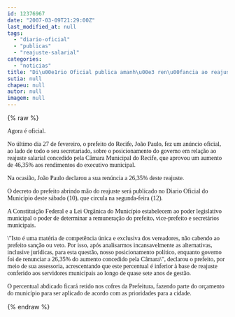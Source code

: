 ```yaml
---
id: 12376967
date: "2007-03-09T21:29:00Z"
last_modified_at: null
tags:
  - "diario-oficial"
  - "publicas"
  - "reajuste-salarial"
categories:
  - "noticias"
title: "Di\u00e1rio Oficial publica amanh\u00e3 ren\u00fancia ao reajuste salarial"
sutia: null
chapeu: null
autor: null
imagem: null
---
```

{% raw %}
<p><P><FONT face=Verdana>Agora é oficial.</FONT></P></p>
<p><P><FONT face=Verdana>No último dia 27 de fevereiro, o prefeito do Recife, João Paulo, fez um anúncio oficial, ao lado de todo o seu secretariado, sobre o posicionamento do governo em relação ao reajuste salarial concedido pela Câmara Municipal do Recife, que aprovou um aumento de 46,35% aos rendimentos do executivo municipal. </FONT></P></p>
<p><P><FONT face=Verdana>Na ocasião, João Paulo declarou a sua renúncia a 26,35% deste reajuste. </FONT></P></p>
<p><P><FONT face=Verdana>O decreto do prefeito abrindo mão do reajuste será publicado no Diario Oficial do Município deste sábado (10), que circula na segunda-feira (12). </FONT></P></p>
<p><P><FONT face=Verdana>A Constituição Federal e a Lei Orgânica do Município estabelecem ao poder legislativo municipal o poder de determinar a remuneração do prefeito, vice-prefeito e secretários municipais.</FONT></P></p>
<p><P><FONT face=Verdana>\"Isto é uma matéria de competência única e exclusiva dos vereadores, não cabendo ao prefeito sanção ou veto. Por isso, após analisarmos incansavelmente as alternativas, inclusive jurídicas, para esta questão, nosso posicionamento político, enquanto governo foi de renunciar a 26,35% do aumento concedido pela Câmara\", declarou o prefeito, por meio de sua assessoria, acrescentando que este percentual é inferior à base de reajuste conferido aos servidores municipais ao longo de quase sete anos de gestão. </FONT></P></p>
<p><P><FONT face=Verdana>O percentual abdicado ficará retido nos cofres da Prefeitura, fazendo parte do orçamento do município para ser aplicado de acordo com as prioridades para a cidade.</FONT></P> </p>
{% endraw %}